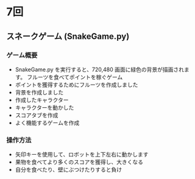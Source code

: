 # 7回
## スネークゲーム (SnakeGame.py)
### ゲーム概要
- SnakeGame.py を実行すると、720,480 画面に緑色の背景が描画されます。
フルーツを食べてポイントを稼ぐゲーム
- ポイントを獲得するためにフルーツを作成しました
- 背景を作成しました
- 作成したキャラクター
- キャラクターを動かした
- スコアタブを作成
- よく機能するゲームを作成
### 操作方法
- 矢印キーを使用して、ロボットを上下左右に動かします
- 果物を食べてより多くのスコアを獲得し、大きくなる
- 自分を食べたり、壁にぶつけたりすると負け
